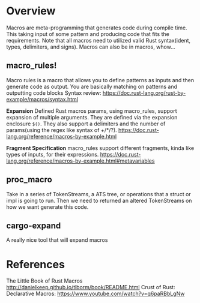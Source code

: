 # Overview
Macros are meta-programming that generates code during compile time. This taking input of some pattern and producing code that fits the requirements.  Note that all macros need to utilized valid Rust syntax(ident, types, delimiters, and signs). Macros can also be in macros, whow...

## macro_rules!
Macro rules is a macro that allows you to define patterns as inputs and then generate code as output. You are basically matching on patterns and outputting code blocks
Syntax review: https://doc.rust-lang.org/rust-by-example/macros/syntax.html

**Expansion**
Defined Rust macros params, using macro_rules, support expansion of multiple arguments. They are defined via the expansion enclosure `$()`. They also support a delimiters and the number of params(using the regex like syntax of +/*/?).
https://doc.rust-lang.org/reference/macros-by-example.html

**Fragment Specification**
macro_rules support different fragments, kinda like types of inputs, for their expressions.
https://doc.rust-lang.org/reference/macros-by-example.html#metavariables

## proc_macro
Take in a series of TokenStreams, a ATS tree, or operations that a struct or impl is going to run. Then we need to returned an altered TokenStreams on how we want generate this code.

## cargo-expand
A really nice tool that will expand macros

# References
The Little Book of Rust Macros http://danielkeep.github.io/tlborm/book/README.html
Crust of Rust: Declarative Macros: https://www.youtube.com/watch?v=q6paRBbLgNw